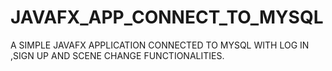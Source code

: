 # JAVAFX_APP_CONNECT_TO_MYSQL
A SIMPLE JAVAFX APPLICATION CONNECTED TO MYSQL WITH LOG IN ,SIGN UP AND SCENE CHANGE FUNCTIONALITIES.

